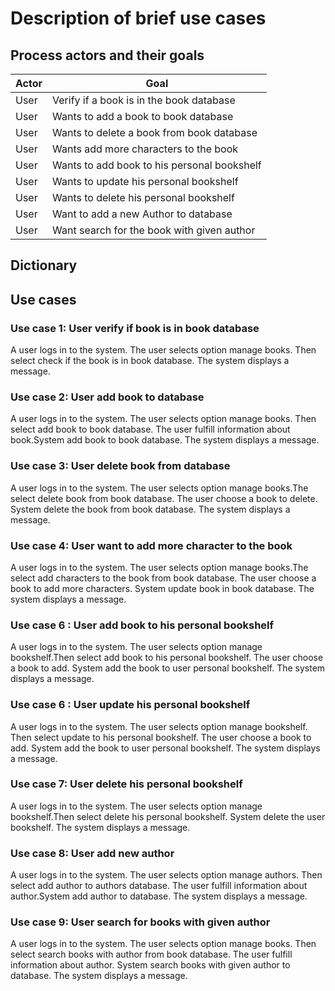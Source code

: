 Description of brief use cases
===============================

Process actors and their goals
--------------------------

| Actor | Goal                                        |
|-------|---------------------------------------------|
| User  | Verify if a book is in the book database    |
| User  | Wants to add a book to book database        |
| User  | Wants to delete a book from book database   |
| User  | Wants add more characters to the book       | 
| User  | Wants to add book to his personal bookshelf |
| User  | Wants to update his personal bookshelf      |
| User  | Wants to delete his personal bookshelf      |
| User  | Want to add a new Author to database        |
| User  | Want search for the book with given author  |
   



Dictionary
-------



Use cases
----------------

### Use case 1: User verify if book is in book database
A user logs in to the system. The user selects option manage books. Then select check if the book is in book database. 
The system displays a message.

### Use case 2: User add book to database
A user logs in to the system. The user selects option manage books. Then select add book to book database.
The user fulfill information about book.System add book to book database. The system displays a message.

### Use case 3: User delete book from database
A user logs in to the system. The user selects option manage books.The select delete book from book database.
The user choose a book to delete. System delete the book from book database. The system displays a message.

### Use case 4: User want to add more character to the book
A user logs in to the system. The user selects option manage books.The select add characters to the book from book database.
The user choose a book to add more characters. System update book in  book database. The system displays a message.


### Use case 6 : User add book to his personal bookshelf
A user logs in to the system. The user selects option manage bookshelf.Then select add book to his personal bookshelf.
The user choose a book to add. System add the book to user personal bookshelf. The system displays a message.

### Use case 6 : User update his personal bookshelf
A user logs in to the system. The user selects option manage bookshelf. Then select update to his personal bookshelf.
The user choose a book to add. System add the book to user personal bookshelf. The system displays a message.

### Use case 7: User delete his personal bookshelf
A user logs in to the system. The user selects option manage bookshelf.Then select delete his personal bookshelf.
System delete the user bookshelf. The system displays a message.

### Use case 8: User add new author
A user logs in to the system. The user selects option manage authors. Then select add author to authors  database.
The user fulfill information about author.System add author to  database. The system displays a message.

### Use case 9: User search for books with given author
A user logs in to the system. The user selects option manage books. Then select search books with author from book database.
The user fulfill information about author. System search books with given author to database. The system displays a message.


